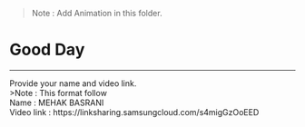 >Note : Add Animation in this folder.
# Good Day
<hr>
 Provide your name and video link.<br>
>Note : This format follow <br>
Name : MEHAK BASRANI<br>
Video link : https://linksharing.samsungcloud.com/s4migGzOoEED
